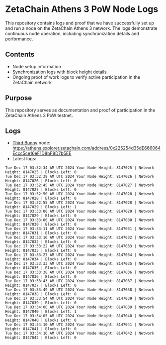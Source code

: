 # ZetaChain Athens 3 PoW Node Logs
This repository contains logs and proof that we have successfully set up and run a node on the ZetaChain Athens 3 network. The logs demonstrate continuous node operation, including synchronization details and performance.

## Contents
- Node setup information
- Synchronization logs with block height details
- Ongoing proof of work logs to verify active participation in the ZetaChain network

## Purpose
This repository serves as documentation and proof of participation in the ZetaChain Athens 3 PoW testnet.

## Logs

- [Third Bunny](https://thirdbunny.xyz/) node: https://athens.explorer.zetachain.com/address/0x225254d35dE666064Eccc5ce16eF1D8bF8D7b5EE
- Latest logs:
```
Tue Dec 17 03:32:34 AM UTC 2024 Your Node Height: 8147025 | Network Height: 8147025 | Blocks Left: 0
Tue Dec 17 03:32:39 AM UTC 2024 Your Node Height: 8147026 | Network Height: 8147026 | Blocks Left: 0
Tue Dec 17 03:32:45 AM UTC 2024 Your Node Height: 8147027 | Network Height: 8147027 | Blocks Left: 0
Tue Dec 17 03:32:50 AM UTC 2024 Your Node Height: 8147028 | Network Height: 8147028 | Blocks Left: 0
Tue Dec 17 03:32:55 AM UTC 2024 Your Node Height: 8147028 | Network Height: 8147029 | Blocks Left: 1
Tue Dec 17 03:33:00 AM UTC 2024 Your Node Height: 8147029 | Network Height: 8147029 | Blocks Left: 0
Tue Dec 17 03:33:06 AM UTC 2024 Your Node Height: 8147030 | Network Height: 8147030 | Blocks Left: 0
Tue Dec 17 03:33:11 AM UTC 2024 Your Node Height: 8147031 | Network Height: 8147031 | Blocks Left: 0
Tue Dec 17 03:33:16 AM UTC 2024 Your Node Height: 8147032 | Network Height: 8147032 | Blocks Left: 0
Tue Dec 17 03:33:22 AM UTC 2024 Your Node Height: 8147033 | Network Height: 8147033 | Blocks Left: 0
Tue Dec 17 03:33:27 AM UTC 2024 Your Node Height: 8147034 | Network Height: 8147034 | Blocks Left: 0
Tue Dec 17 03:33:33 AM UTC 2024 Your Node Height: 8147035 | Network Height: 8147035 | Blocks Left: 0
Tue Dec 17 03:33:38 AM UTC 2024 Your Node Height: 8147036 | Network Height: 8147036 | Blocks Left: 0
Tue Dec 17 03:33:43 AM UTC 2024 Your Node Height: 8147037 | Network Height: 8147037 | Blocks Left: 0
Tue Dec 17 03:33:49 AM UTC 2024 Your Node Height: 8147038 | Network Height: 8147038 | Blocks Left: 0
Tue Dec 17 03:33:54 AM UTC 2024 Your Node Height: 8147039 | Network Height: 8147039 | Blocks Left: 0
Tue Dec 17 03:34:00 AM UTC 2024 Your Node Height: 8147039 | Network Height: 8147040 | Blocks Left: 1
Tue Dec 17 03:34:05 AM UTC 2024 Your Node Height: 8147040 | Network Height: 8147040 | Blocks Left: 0
Tue Dec 17 03:34:10 AM UTC 2024 Your Node Height: 8147041 | Network Height: 8147041 | Blocks Left: 0
Tue Dec 17 03:34:16 AM UTC 2024 Your Node Height: 8147042 | Network Height: 8147042 | Blocks Left: 0
```
